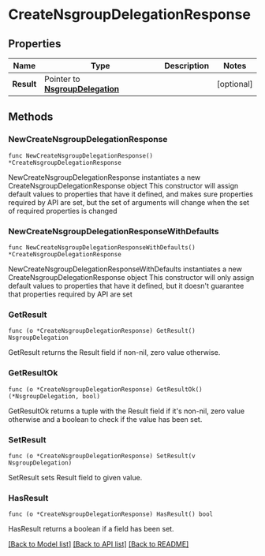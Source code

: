 # CreateNsgroupDelegationResponse

## Properties

Name | Type | Description | Notes
------------ | ------------- | ------------- | -------------
**Result** | Pointer to [**NsgroupDelegation**](NsgroupDelegation.md) |  | [optional] 

## Methods

### NewCreateNsgroupDelegationResponse

`func NewCreateNsgroupDelegationResponse() *CreateNsgroupDelegationResponse`

NewCreateNsgroupDelegationResponse instantiates a new CreateNsgroupDelegationResponse object
This constructor will assign default values to properties that have it defined,
and makes sure properties required by API are set, but the set of arguments
will change when the set of required properties is changed

### NewCreateNsgroupDelegationResponseWithDefaults

`func NewCreateNsgroupDelegationResponseWithDefaults() *CreateNsgroupDelegationResponse`

NewCreateNsgroupDelegationResponseWithDefaults instantiates a new CreateNsgroupDelegationResponse object
This constructor will only assign default values to properties that have it defined,
but it doesn't guarantee that properties required by API are set

### GetResult

`func (o *CreateNsgroupDelegationResponse) GetResult() NsgroupDelegation`

GetResult returns the Result field if non-nil, zero value otherwise.

### GetResultOk

`func (o *CreateNsgroupDelegationResponse) GetResultOk() (*NsgroupDelegation, bool)`

GetResultOk returns a tuple with the Result field if it's non-nil, zero value otherwise
and a boolean to check if the value has been set.

### SetResult

`func (o *CreateNsgroupDelegationResponse) SetResult(v NsgroupDelegation)`

SetResult sets Result field to given value.

### HasResult

`func (o *CreateNsgroupDelegationResponse) HasResult() bool`

HasResult returns a boolean if a field has been set.


[[Back to Model list]](../README.md#documentation-for-models) [[Back to API list]](../README.md#documentation-for-api-endpoints) [[Back to README]](../README.md)


